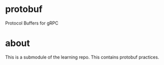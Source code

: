 # protobuf
Protocol Buffers for gRPC

# about
This is a submodule of the learning repo.
This contains protobuf practices.
